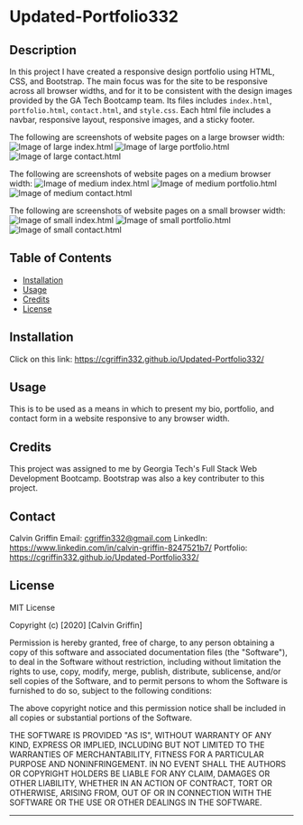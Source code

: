 # Updated-Portfolio332

## Description 

In this project I have created a responsive design portfolio using HTML, CSS, and Bootstrap. The main focus was for the site to be responsive across all browser widths, and for it to be consistent with the design images provided by the GA Tech Bootcamp team.  Its files includes `index.html`, `portfolio.html`, `contact.html`, and `style.css`. Each html file includes a navbar, responsive layout, responsive images, and a sticky footer.

The following are screenshots of website pages on a large browser width:
![Image of large index.html](./assets/images/lg-about.png)
![Image of large portfolio.html](./assets/images/lg-portfolio.png)
![Image of large contact.html](./assets/images/lg-contact.png)

The following are screenshots of website pages on a medium browser width:
![Image of medium index.html](./assets/images/md-about.png)
![Image of medium portfolio.html](./assets/images/md-portfolio.png)
![Image of medium contact.html](./assets/images/md-contact.png)

The following are screenshots of website pages on a small browser width:
![Image of small index.html](./assets/images/sm-about.png)
![Image of small portfolio.html](./assets/images/sm-portfolio.png)
![Image of small contact.html](./assets/images/sm-contact.png)


## Table of Contents 

* [Installation](#installation)
* [Usage](#usage)
* [Credits](#credits)
* [License](#license)


## Installation

Click on this link:
https://cgriffin332.github.io/Updated-Portfolio332/


## Usage 

This is to be used as a means in which to present my bio, portfolio, and contact form in a website responsive to any browser width.


## Credits

This project was assigned to me by Georgia Tech's Full Stack Web Development Bootcamp. Bootstrap was also a key contributer to this project.

## Contact
Calvin Griffin
Email: cgriffin332@gmail.com
LinkedIn: https://www.linkedin.com/in/calvin-griffin-8247521b7/
Portfolio: https://cgriffin332.github.io/Updated-Portfolio332/

## License

MIT License

Copyright (c) [2020] [Calvin Griffin]

Permission is hereby granted, free of charge, to any person obtaining a copy
of this software and associated documentation files (the "Software"), to deal
in the Software without restriction, including without limitation the rights
to use, copy, modify, merge, publish, distribute, sublicense, and/or sell
copies of the Software, and to permit persons to whom the Software is
furnished to do so, subject to the following conditions:

The above copyright notice and this permission notice shall be included in all
copies or substantial portions of the Software.

THE SOFTWARE IS PROVIDED "AS IS", WITHOUT WARRANTY OF ANY KIND, EXPRESS OR
IMPLIED, INCLUDING BUT NOT LIMITED TO THE WARRANTIES OF MERCHANTABILITY,
FITNESS FOR A PARTICULAR PURPOSE AND NONINFRINGEMENT. IN NO EVENT SHALL THE
AUTHORS OR COPYRIGHT HOLDERS BE LIABLE FOR ANY CLAIM, DAMAGES OR OTHER
LIABILITY, WHETHER IN AN ACTION OF CONTRACT, TORT OR OTHERWISE, ARISING FROM,
OUT OF OR IN CONNECTION WITH THE SOFTWARE OR THE USE OR OTHER DEALINGS IN THE
SOFTWARE.


---